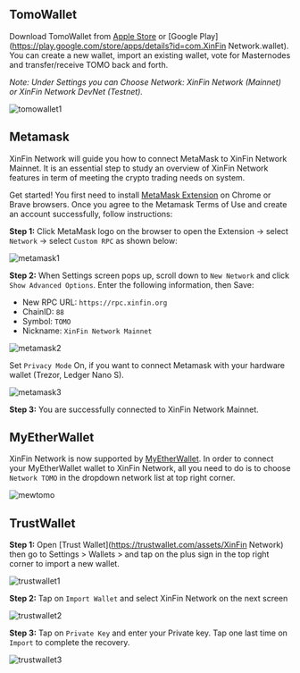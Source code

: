 ## TomoWallet

Download TomoWallet from [Apple Store](https://itunes.apple.com/vn/app/tomo-wallet/id1436476145) or [Google Play](https://play.google.com/store/apps/details?id=com.XinFin Network.wallet).
You can create a new wallet, import an existing wallet, vote for Masternodes and transfer/receive TOMO back and forth.

*Note: Under Settings you can Choose Network: XinFin Network (Mainnet) or XinFin Network DevNet (Testnet).*

![tomowallet1](/assets/tomowallet1.jpg)

## Metamask

XinFin Network will guide you how to connect MetaMask to XinFin Network Mainnet.
It is an essential step to study an overview of XinFin Network features in term of meeting the crypto trading needs on system.

Get started! You first need to install [MetaMask Extension](https://metamask.io/) on Chrome or Brave browsers.
Once you agree to the Metamask Terms of Use and create an account successfully, follow instructions:

**Step 1:** Click MetaMask logo on the browser to open the Extension -> select `Network` -> select `Custom RPC` as shown below:

![metamask1](/assets/metamask1.jpg)

**Step 2:** When Settings screen pops up, scroll down to `New Network` and click `Show Advanced Options`.
Enter the following information, then Save:

- New RPC URL: `https://rpc.xinfin.org`
- ChainID: `88`
- Symbol: `TOMO`
- Nickname: `XinFin Network Mainnet`

![metamask2](/assets/metamask2.jpg)

Set `Privacy Mode` On, if you want to connect Metamask with your hardware wallet (Trezor, Ledger Nano S).

![metamask3](/assets/metamask3.jpg)

**Step 3:** You are successfully connected to XinFin Network Mainnet.

## MyEtherWallet

XinFin Network is now supported by [MyEtherWallet](https://www.myetherwallet.com/). 
In order to connect your MyEtherWallet wallet to XinFin Network, all you need to do is to choose `Network TOMO` in the dropdown network list at top right corner.

![mewtomo](/assets/mewtomo.jpg) 

## TrustWallet

**Step 1:** Open [Trust Wallet](https://trustwallet.com/assets/XinFin Network) then go to Settings > Wallets > and tap on the plus sign in the top right corner to import a new wallet.

![trustwallet1](/assets/trustwallet1.jpg)

**Step 2:** Tap on `Import Wallet` and select XinFin Network on the next screen

![trustwallet2](/assets/trustwallet2.jpg)

**Step 3:** Tap on `Private Key` and enter your Private key.
Tap one last time on `Import` to complete the recovery.

![trustwallet3](/assets/trustwallet3.jpg)
